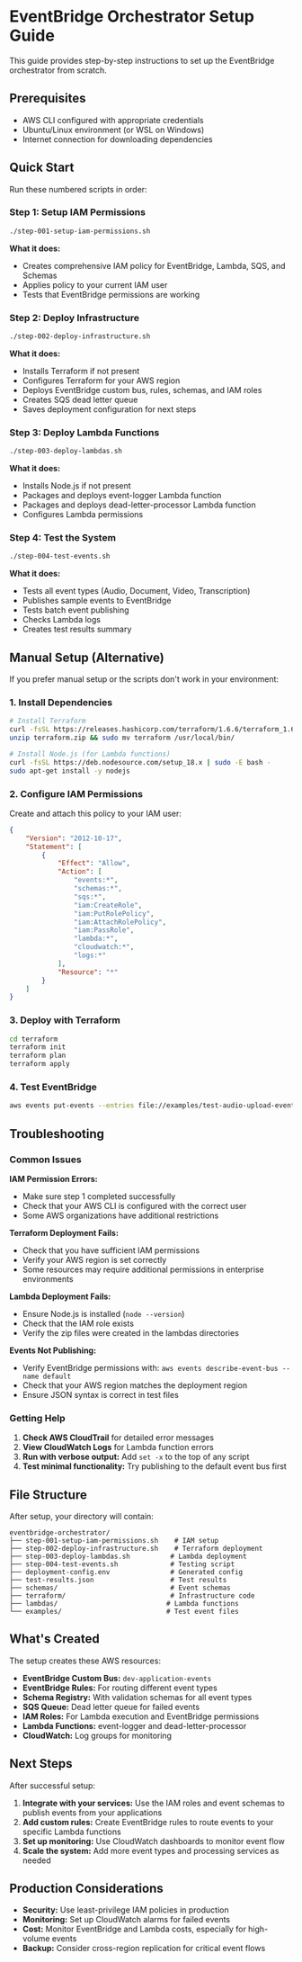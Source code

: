 # EventBridge Orchestrator Setup Guide

This guide provides step-by-step instructions to set up the EventBridge orchestrator from scratch.

## Prerequisites

- AWS CLI configured with appropriate credentials
- Ubuntu/Linux environment (or WSL on Windows)
- Internet connection for downloading dependencies

## Quick Start

Run these numbered scripts in order:

### Step 1: Setup IAM Permissions
```bash
./step-001-setup-iam-permissions.sh
```
**What it does:**
- Creates comprehensive IAM policy for EventBridge, Lambda, SQS, and Schemas
- Applies policy to your current IAM user
- Tests that EventBridge permissions are working

### Step 2: Deploy Infrastructure  
```bash
./step-002-deploy-infrastructure.sh
```
**What it does:**
- Installs Terraform if not present
- Configures Terraform for your AWS region
- Deploys EventBridge custom bus, rules, schemas, and IAM roles
- Creates SQS dead letter queue
- Saves deployment configuration for next steps

### Step 3: Deploy Lambda Functions
```bash
./step-003-deploy-lambdas.sh
```
**What it does:**
- Installs Node.js if not present
- Packages and deploys event-logger Lambda function
- Packages and deploys dead-letter-processor Lambda function
- Configures Lambda permissions

### Step 4: Test the System
```bash
./step-004-test-events.sh
```
**What it does:**
- Tests all event types (Audio, Document, Video, Transcription)
- Publishes sample events to EventBridge
- Tests batch event publishing
- Checks Lambda logs
- Creates test results summary

## Manual Setup (Alternative)

If you prefer manual setup or the scripts don't work in your environment:

### 1. Install Dependencies
```bash
# Install Terraform
curl -fsSL https://releases.hashicorp.com/terraform/1.6.6/terraform_1.6.6_linux_amd64.zip -o terraform.zip
unzip terraform.zip && sudo mv terraform /usr/local/bin/

# Install Node.js (for Lambda functions)
curl -fsSL https://deb.nodesource.com/setup_18.x | sudo -E bash -
sudo apt-get install -y nodejs
```

### 2. Configure IAM Permissions
Create and attach this policy to your IAM user:
```json
{
    "Version": "2012-10-17",
    "Statement": [
        {
            "Effect": "Allow",
            "Action": [
                "events:*",
                "schemas:*",
                "sqs:*",
                "iam:CreateRole",
                "iam:PutRolePolicy",
                "iam:AttachRolePolicy",
                "iam:PassRole",
                "lambda:*",
                "cloudwatch:*",
                "logs:*"
            ],
            "Resource": "*"
        }
    ]
}
```

### 3. Deploy with Terraform
```bash
cd terraform
terraform init
terraform plan
terraform apply
```

### 4. Test EventBridge
```bash
aws events put-events --entries file://examples/test-audio-upload-event.json --region us-east-2
```

## Troubleshooting

### Common Issues

**IAM Permission Errors:**
- Make sure step 1 completed successfully
- Check that your AWS CLI is configured with the correct user
- Some AWS organizations have additional restrictions

**Terraform Deployment Fails:**
- Check that you have sufficient IAM permissions
- Verify your AWS region is set correctly
- Some resources may require additional permissions in enterprise environments

**Lambda Deployment Fails:**
- Ensure Node.js is installed (`node --version`)
- Check that the IAM role exists
- Verify the zip files were created in the lambdas directories

**Events Not Publishing:**
- Verify EventBridge permissions with: `aws events describe-event-bus --name default`
- Check that your AWS region matches the deployment region
- Ensure JSON syntax is correct in test files

### Getting Help

1. **Check AWS CloudTrail** for detailed error messages
2. **View CloudWatch Logs** for Lambda function errors
3. **Run with verbose output:** Add `set -x` to the top of any script
4. **Test minimal functionality:** Try publishing to the default event bus first

## File Structure

After setup, your directory will contain:

```
eventbridge-orchestrator/
├── step-001-setup-iam-permissions.sh    # IAM setup
├── step-002-deploy-infrastructure.sh    # Terraform deployment  
├── step-003-deploy-lambdas.sh          # Lambda deployment
├── step-004-test-events.sh             # Testing script
├── deployment-config.env               # Generated config
├── test-results.json                   # Test results
├── schemas/                            # Event schemas
├── terraform/                          # Infrastructure code
├── lambdas/                           # Lambda functions
└── examples/                          # Test event files
```

## What's Created

The setup creates these AWS resources:

- **EventBridge Custom Bus:** `dev-application-events`
- **EventBridge Rules:** For routing different event types
- **Schema Registry:** With validation schemas for all event types
- **SQS Queue:** Dead letter queue for failed events
- **IAM Roles:** For Lambda execution and EventBridge permissions
- **Lambda Functions:** event-logger and dead-letter-processor
- **CloudWatch:** Log groups for monitoring

## Next Steps

After successful setup:

1. **Integrate with your services:** Use the IAM roles and event schemas to publish events from your applications
2. **Add custom rules:** Create EventBridge rules to route events to your specific Lambda functions
3. **Set up monitoring:** Use CloudWatch dashboards to monitor event flow
4. **Scale the system:** Add more event types and processing services as needed

## Production Considerations

- **Security:** Use least-privilege IAM policies in production
- **Monitoring:** Set up CloudWatch alarms for failed events
- **Cost:** Monitor EventBridge and Lambda costs, especially for high-volume events
- **Backup:** Consider cross-region replication for critical event flows
